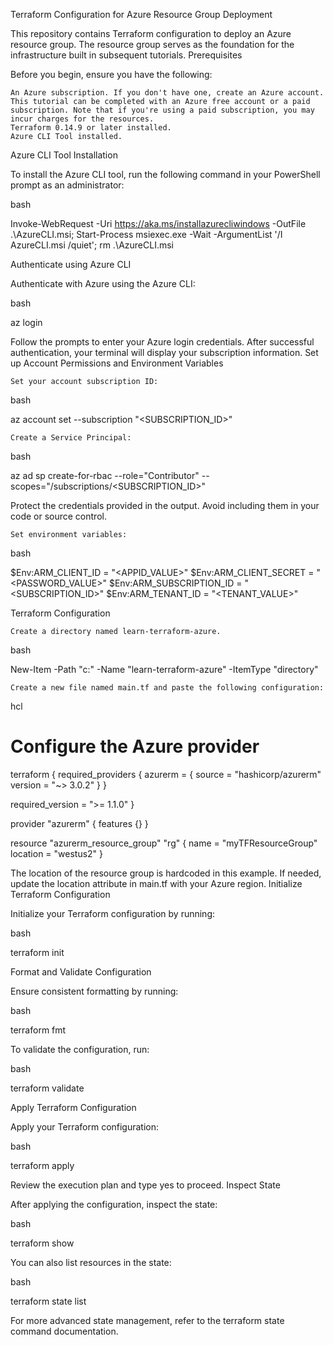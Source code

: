  Terraform Configuration for Azure Resource Group Deployment

This repository contains Terraform configuration to deploy an Azure resource group. The resource group serves as the foundation for the infrastructure built in subsequent tutorials.
Prerequisites

Before you begin, ensure you have the following:

    An Azure subscription. If you don't have one, create an Azure account. This tutorial can be completed with an Azure free account or a paid subscription. Note that if you're using a paid subscription, you may incur charges for the resources.
    Terraform 0.14.9 or later installed.
    Azure CLI Tool installed.

Azure CLI Tool Installation

To install the Azure CLI tool, run the following command in your PowerShell prompt as an administrator:

bash

Invoke-WebRequest -Uri https://aka.ms/installazurecliwindows -OutFile .\AzureCLI.msi; Start-Process msiexec.exe -Wait -ArgumentList '/I AzureCLI.msi /quiet'; rm .\AzureCLI.msi

Authenticate using Azure CLI

Authenticate with Azure using the Azure CLI:

bash

az login

Follow the prompts to enter your Azure login credentials. After successful authentication, your terminal will display your subscription information.
Set up Account Permissions and Environment Variables

    Set your account subscription ID:

bash

az account set --subscription "<SUBSCRIPTION_ID>"

    Create a Service Principal:

bash

az ad sp create-for-rbac --role="Contributor" --scopes="/subscriptions/<SUBSCRIPTION_ID>"

Protect the credentials provided in the output. Avoid including them in your code or source control.

    Set environment variables:

bash

$Env:ARM_CLIENT_ID = "<APPID_VALUE>"
$Env:ARM_CLIENT_SECRET = "<PASSWORD_VALUE>"
$Env:ARM_SUBSCRIPTION_ID = "<SUBSCRIPTION_ID>"
$Env:ARM_TENANT_ID = "<TENANT_VALUE>"

Terraform Configuration

    Create a directory named learn-terraform-azure.

bash

New-Item -Path "c:\" -Name "learn-terraform-azure" -ItemType "directory"

    Create a new file named main.tf and paste the following configuration:

hcl

# Configure the Azure provider
terraform {
  required_providers {
    azurerm = {
      source  = "hashicorp/azurerm"
      version = "~> 3.0.2"
    }
  }

  required_version = ">= 1.1.0"
}

provider "azurerm" {
  features {}
}

resource "azurerm_resource_group" "rg" {
  name     = "myTFResourceGroup"
  location = "westus2"
}

The location of the resource group is hardcoded in this example. If needed, update the location attribute in main.tf with your Azure region.
Initialize Terraform Configuration

Initialize your Terraform configuration by running:

bash

terraform init

Format and Validate Configuration

Ensure consistent formatting by running:

bash

terraform fmt

To validate the configuration, run:

bash

terraform validate

Apply Terraform Configuration

Apply your Terraform configuration:

bash

terraform apply

Review the execution plan and type yes to proceed.
Inspect State

After applying the configuration, inspect the state:

bash

terraform show

You can also list resources in the state:

bash

terraform state list

For more advanced state management, refer to the terraform state command documentation.
